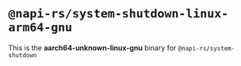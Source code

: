 # `@napi-rs/system-shutdown-linux-arm64-gnu`

This is the **aarch64-unknown-linux-gnu** binary for `@napi-rs/system-shutdown`
